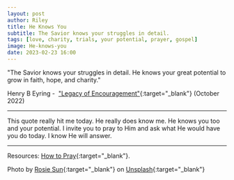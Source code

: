 ```yaml
---
layout: post
author: Riley
title: He Knows You
subtitle: The Savior knows your struggles in detail.
tags: [love, charity, trials, your potential, prayer, gospel]
image: He-knows-you
date: 2023-02-23 16:00
---
```


"The Savior knows your struggles in detail. He knows your great potential to grow in faith, hope, and charity."

Henry B Eyring -  ["Legacy of Encouragement"](https://www.churchofjesuschrist.org/study/general-conference/2022/10/51eyring?id=p30&lang=eng#p30){:target="_blank"} (October 2022)

***

This quote really hit me today. He really does know me. He knows you too and your potential. I invite you to pray to Him and ask what He would have you do today. I know He will answer.

***

Resources: [How to Pray](https://www.churchofjesuschrist.org/comeuntochrist/believe/god/how-to-pray){:target="_blank"}.

Photo by [Rosie Sun](https://unsplash.com/@rosiesun?utm_source=unsplash&utm_medium=referral&utm_content=creditCopyText){:target="_blank"} on [Unsplash](https://unsplash.com/photos/rTwhmFSoXC8?utm_source=unsplash&utm_medium=referral&utm_content=creditCopyText){:target="_blank"}
